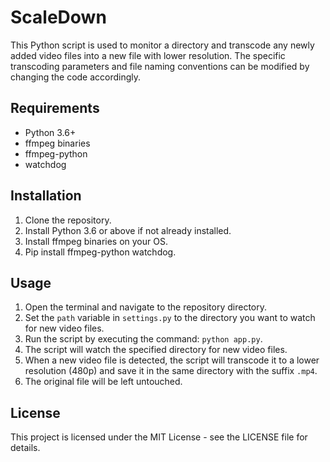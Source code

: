 # ScaleDown

This Python script is used to monitor a directory and transcode any newly added video files into a new file with lower resolution. The specific transcoding parameters and file naming conventions can be modified by changing the code accordingly.

## Requirements
- Python 3.6+
- ffmpeg binaries
- ffmpeg-python
- watchdog

## Installation
1. Clone the repository.
2. Install Python 3.6 or above if not already installed.
3. Install ffmpeg binaries on your OS.
4. Pip install ffmpeg-python watchdog.

## Usage
1. Open the terminal and navigate to the repository directory.
2. Set the `path` variable in `settings.py` to the directory you want to watch for new video files.
3. Run the script by executing the command: `python app.py`.
4. The script will watch the specified directory for new video files.
5. When a new video file is detected, the script will transcode it to a lower resolution (480p) and save it in the same directory with the suffix `.mp4`.
6. The original file will be left untouched.

## License
This project is licensed under the MIT License - see the LICENSE file for details.